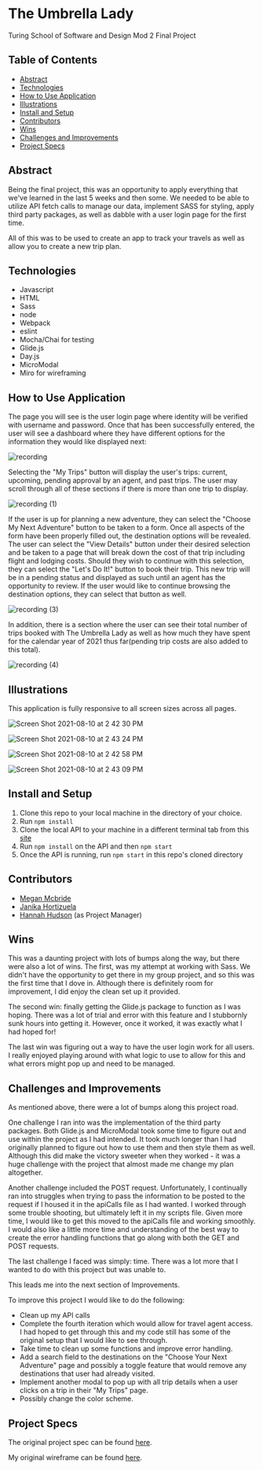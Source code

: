 # The Umbrella Lady
  Turing School of Software and Design Mod 2 Final Project

## Table of Contents
- [Abstract](#abstract)
- [Technologies](#technologies)
- [How to Use Application](#how-to-use-application)
- [Illustrations](#illustrations)
- [Install and Setup](#install-and-set-up)
- [Contributors](#contributors)
- [Wins](#wins)
- [Challenges and Improvements](#challenges-and-improvements)
- [Project Specs](#project-specs)

## Abstract
Being the final project, this was an opportunity to apply everything that we've learned in the last 5 weeks and then some. We needed to be able to utilize API fetch calls to manage our data, implement SASS for styling, apply third party packages, as well as dabble with a user login page for the first time. 

All of this was to be used to create an app to track your travels as well as allow you to create a new trip plan. 

## Technologies
  * Javascript
  * HTML
  * Sass
  * node
  * Webpack
  * eslint
  * Mocha/Chai for testing
  * Glide.js
  * Day.js
  * MicroModal
  * Miro for wireframing

## How to Use Application

  The page you will see is the user login page where identity will be verified with username and password. Once that has been successfully entered, the user will see a dashboard where they have different options for the information they would like displayed next:

  ![recording](https://user-images.githubusercontent.com/78767067/128924263-a76169c9-349a-4747-8f46-f6d75e2b2f88.gif)

  Selecting the "My Trips" button will display the user's trips: current, upcoming, pending approval by an agent, and past trips. The user may scroll through all of these sections if there is more than one trip to display. 

  ![recording (1)](https://user-images.githubusercontent.com/78767067/128924703-78f24d0d-b506-42c9-a2f4-81d8398c4f83.gif)

  If the user is up for planning a new adventure, they can select the "Choose My Next Adventure" button to be taken to a form. Once all aspects of the form have been properly filled out, the destination options will be revealed. The user can select the "View Details" button under their desired selection and be taken to a page that will break down the cost of that trip including flight and lodging costs. Should they wish to continue with this selection, they can select the "Let's Do It!" button to book their trip. This new trip will be in a pending status and displayed as such until an agent has the opportunity to review. 
  If the user would like to continue browsing the destination options, they can select that button as well. 

  ![recording (3)](https://user-images.githubusercontent.com/78767067/128930159-de4bce34-94c2-4f1c-959f-55e6112e8d13.gif)

  In addition, there is a section where the user can see their total number of trips booked with The Umbrella Lady as well as how much they have spent for the calendar year of 2021 thus far(pending trip costs are also added to this total).

  ![recording (4)](https://user-images.githubusercontent.com/78767067/128931827-0f1b686c-e7aa-4817-86e4-76172633ff8f.gif)


## Illustrations
  This application is fully responsive to all screen sizes across all pages.

![Screen Shot 2021-08-10 at 2 42 30 PM](https://user-images.githubusercontent.com/78767067/128932328-bcde84ce-7c17-4971-934e-b861b8b7d6b3.png)

![Screen Shot 2021-08-10 at 2 43 24 PM](https://user-images.githubusercontent.com/78767067/128932338-30ef945a-cfb2-45ae-9ed9-d0761fc6135e.png)

![Screen Shot 2021-08-10 at 2 42 58 PM](https://user-images.githubusercontent.com/78767067/128932373-81817869-a730-4b86-8f99-c9e96c02c477.png)

![Screen Shot 2021-08-10 at 2 43 09 PM](https://user-images.githubusercontent.com/78767067/128932382-7118ea93-685a-42b2-bc0b-3365496d2a93.png)


## Install and Setup

1. Clone this repo to your local machine in the directory of your choice. 
2. Run `npm install`
3. Clone the local API to your machine in a different terminal tab from this [site](https://github.com/turingschool-examples/travel-tracker-api)
4. Run `npm install` on the API and then `npm start`
5. Once the API is running, run `npm start` in this repo's cloned directory


## Contributors
- [Megan Mcbride](https://github.com/Meggs625)
- [Janika Hortizuela](https://github.com/jhortizu01)
- [Hannah Hudson](https://github.com/hannahhch) (as Project Manager)

## Wins

This was a daunting project with lots of bumps along the way, but there were also a lot of wins. 
The first, was my attempt at working with Sass. We didn't have the opportunity to get there in my group project, and so this was the first time that I dove in. Although there is definitely room for improvement, I did enjoy the clean set up it provided. 

The second win: finally getting the Glide.js package to function as I was hoping. There was a lot of trial and error with this feature and I stubbornly sunk hours into getting it. However, once it worked, it was exactly what I had hoped for!

The last win was figuring out a way to have the user login work for all users. I really enjoyed playing around with what logic to use to allow for this and what errors might pop up and need to be managed.

## Challenges and Improvements

As mentioned above, there were a lot of bumps along this project road. 

One challenge I ran into was the implementation of the third party packages. Both Glide.js and MicroModal took some time to figure out and use within the project as I had intended. It took much longer than I had originally planned to figure out how to use them and then style them as well. Although this did make the victory sweeter when they worked - it was a huge challenge with the project that almost made me change my plan altogether. 

Another challenge included the POST request. Unfortunately, I continually ran into struggles when trying to pass the information to be posted to the request if I housed it in the apiCalls file as I had wanted. I worked through some trouble shooting, but ultimately left it in my scripts file. Given more time, I would like to get this moved to the apiCalls file and working smoothly. I would also like a little more time and understanding of the best way to create the error handling functions that go along with both the GET and POST requests. 

The last challenge I faced was simply: time. There was a lot more that I wanted to do with this project but was unable to. 

This leads me into the next section of Improvements.

To improve this project I would like to do the following:
* Clean up my API calls 
* Complete the fourth iteration which would allow for travel agent access. I had hoped to get through this and my code still has some of the original setup that I would like to see through. 
* Take time to clean up some functions and improve error handling.
* Add a search field to the destinations on the "Choose Your Next Adventure" page and possibly a toggle feature that would remove any destinations that user had already visited.
* Implement another modal to pop up with all trip details when a user clicks on a trip in their "My Trips" page. 
* Possibly change the color scheme. 

## Project Specs 
The original project spec can be found [here](https://frontend.turing.edu/projects/travel-tracker.html).

My original wireframe can be found [here](https://miro.com/app/board/o9J_l3zJKDw=/).
